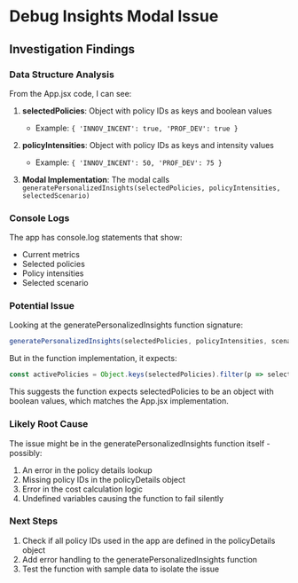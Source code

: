 # Debug Insights Modal Issue

## Investigation Findings

### Data Structure Analysis
From the App.jsx code, I can see:

1. **selectedPolicies**: Object with policy IDs as keys and boolean values
   - Example: `{ 'INNOV_INCENT': true, 'PROF_DEV': true }`

2. **policyIntensities**: Object with policy IDs as keys and intensity values
   - Example: `{ 'INNOV_INCENT': 50, 'PROF_DEV': 75 }`

3. **Modal Implementation**: The modal calls `generatePersonalizedInsights(selectedPolicies, policyIntensities, selectedScenario)`

### Console Logs
The app has console.log statements that show:
- Current metrics
- Selected policies
- Policy intensities  
- Selected scenario

### Potential Issue
Looking at the generatePersonalizedInsights function signature:
```javascript
generatePersonalizedInsights(selectedPolicies, policyIntensities, scenarioId = 'normal')
```

But in the function implementation, it expects:
```javascript
const activePolicies = Object.keys(selectedPolicies).filter(p => selectedPolicies[p]);
```

This suggests the function expects selectedPolicies to be an object with boolean values, which matches the App.jsx implementation.

### Likely Root Cause
The issue might be in the generatePersonalizedInsights function itself - possibly:
1. An error in the policy details lookup
2. Missing policy IDs in the policyDetails object
3. Error in the cost calculation logic
4. Undefined variables causing the function to fail silently

### Next Steps
1. Check if all policy IDs used in the app are defined in the policyDetails object
2. Add error handling to the generatePersonalizedInsights function
3. Test the function with sample data to isolate the issue

